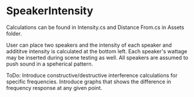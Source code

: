 # SpeakerIntensity
Calculations can be found in Intensity.cs and Distance From.cs in Assets folder.

User can place two speakers and the intensity of each speaker and addititve intensity is calculated at the bottom left. Each speaker's wattage may be inserted during scene testing as well. All speakers are assumed to push sound in a speherical pattern.



ToDo:
Introduce constructive/destructive interference calculations for specific frequencies.
Introduce graphs that shows the difference in frequency response at any given point.


